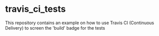 # travis_ci_tests
This repository contains an example on how to use Travis CI (Continuous Delivery) to screen the 'build' badge for the tests
